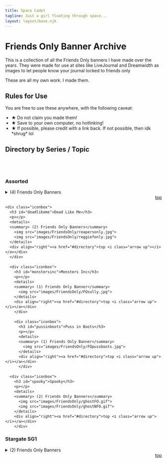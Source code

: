 ```yaml
---
title: Space Cadet
tagline: Just a girl floating through space...
layout: layout/base.njk
---
```


<h1>Friends Only Banner Archive</h1>
<p>This is a collection of all the Friends Only banners I have made over the years. They were made for use at sites like LiveJournal and Dreamwidth as images to let people know your journal locked to friends only</p>

<p>These are all my own work. I made them.</p>

<h2>Rules for Use</h2>
<p>You are free to use these anywhere, with the following caveat:</p>
<ul style="padding-left:20px;">
  <li><strong>&#9733;</strong> Do not claim you made them!</li>
  <li><strong>&#9733;</strong> Save to your own computer, no hotlinking! </li>
  <li><strong>&#9733;</strong> If possible, please credit with a link back. If not possible, then idk *shrug* lol</li>
</ul>

<h2 id="directory">Directory by Series / Topic</h2>

<div id="toc" style="padding:20px;"></div>

<div class="iconbox">
  <h3 id="foassorted">Assorted</h3>
  <p></p>
  <details>
  <summary> (4) Friends Only Banners</summary>
    <img src="images/FriendsOnly/battyFO.jpg">
    <img src="images/FriendsOnly/FOnoose.jpg">
    <img src="images/FriendsOnly/FOrobots.gif">
    <img src="images/FriendsOnly/FO1.png">
  </details>
  <div align="right"><a href="#directory">top <i class="arrow up"></i></a></div>
  </div>

    <div class="iconbox">
      <h3 id="deadlikeme">Dead Like Me</h3>
      <p></p>
      <details>
      <summary> (2) Friends Only Banners</summary>
        <img src="images/FriendsOnly/reapersonly.jpg">
        <img src="images/FriendsOnly/reggiefonly.jpg">
      </details>
      <div align="right"><a href="#directory">top <i class="arrow up"></i></a></div>
      </div>

      <div class="iconbox">
        <h3 id="monstersinc">Monsters Inc</h3>
        <p></p>
        <details>
        <summary> (1) Friends Only Banner</summary>
          <img src="images/FriendsOnly/FOsully.jpg">
        </details>
        <div align="right"><a href="#directory">top <i class="arrow up"></i></a></div>
        </div>

        <div class="iconbox">
          <h3 id="pussinboots">Puss in Boots</h3>
          <p></p>
          <details>
          <summary> (1) Friends Only Banner</summary>
            <img src="images/FriendsOnly/FOpussboots.jpg">
          </details>
          <div align="right"><a href="#directory">top <i class="arrow up"></i></a></div>
          </div>

      <div class="iconbox">
        <h3 id="spooky">Spooky</h3>
        <p></p>
        <details>
        <summary> (2) Friends Only Banners</summary>
          <img src="images/FriendsOnly/ghostFO.gif">
          <img src="images/FriendsOnly/ghostNFO.gif">
        </details>
        <div align="right"><a href="#directory">top <i class="arrow up"></i></a></div>
        </div>

  <div class="iconbox">
    <h3 id="foassorted">Stargate SG1</h3>
    <p></p>
    <details>
    <summary> (2) Friends Only Banners</summary>
      <img src="images/FriendsOnly/sg1friendsonly.jpg">
      <img src="images/FriendsOnly/sg1men.jpg">
    </details>
    <div align="right"><a href="#directory">top <i class="arrow up"></i></a></div>
    </div>



<!-- Template

  <div class="iconbox">
    <h3 id=""></h3>
    <p></p>
    <details>
    <summary> (1) Icon</summary>
      <img src="images/100x100">
    </details>
    <div align="right"><a href="#icondirectory">top <i class="arrow up"></i></a></div>
    </div>

-->